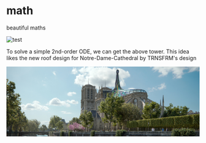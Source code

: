 # math
 beautiful maths


![test](https://github.com/kzhdlmu/math/blob/main/test.gif)

To solve a simple 2nd-order ODE, we can get the above tower. This idea likes the new roof design for Notre-Dame-Cathedral by TRNSFRM's design

![trnsfrm-notre-dame-stained-glass-roof-concept-designboom-1800](https://github.com/kzhdlmu/math/blob/main/trnsfrm-notre-dame-stained-glass-roof-concept-designboom-1800.jpg)
